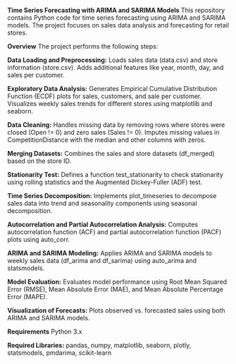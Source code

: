 **Time Series Forecasting with ARIMA and SARIMA Models**
This repository contains Python code for time series forecasting using ARIMA and SARIMA models. The project focuses on sales data analysis and forecasting for retail stores.

**Overview**
The project performs the following steps:

**Data Loading and Preprocessing:**
Loads sales data (data.csv) and store information (store.csv).
Adds additional features like year, month, day, and sales per customer.

**Exploratory Data Analysis:**
Generates Empirical Cumulative Distribution Function (ECDF) plots for sales, customers, and sale per customer.
Visualizes weekly sales trends for different stores using matplotlib and seaborn.

**Data Cleaning:**
Handles missing data by removing rows where stores were closed (Open != 0) and zero sales (Sales != 0).
Imputes missing values in CompetitionDistance with the median and other columns with zeros.

**Merging Datasets:**
Combines the sales and store datasets (df_merged) based on the store ID.

**Stationarity Test:**
Defines a function test_stationarity to check stationarity using rolling statistics and the Augmented Dickey-Fuller (ADF) test.

**Time Series Decomposition:**
Implements plot_timeseries to decompose sales data into trend and seasonality components using seasonal decomposition.

**Autocorrelation and Partial Autocorrelation Analysis:**
Computes autocorrelation function (ACF) and partial autocorrelation function (PACF) plots using auto_corr.

**ARIMA and SARIMA Modeling:**
Applies ARIMA and SARIMA models to weekly sales data (df_arima and df_sarima) using auto_arima and statsmodels.

**Model Evaluation:**
Evaluates model performance using Root Mean Squared Error (RMSE), Mean Absolute Error (MAE), and Mean Absolute Percentage Error (MAPE).

**Visualization of Forecasts:**
Plots observed vs. forecasted sales using both ARIMA and SARIMA models.

**Requirements**
Python 3.x

**Required Libraries:** pandas, numpy, matplotlib, seaborn, plotly, statsmodels, pmdarima, scikit-learn
